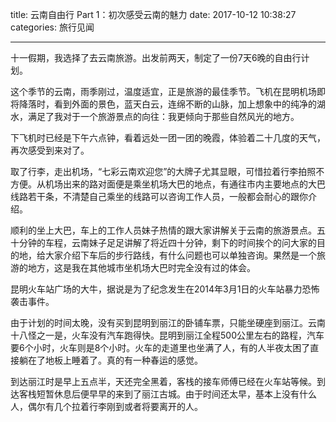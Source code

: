 title: 云南自由行 Part 1：初次感受云南的魅力
date: 2017-10-12 10:38:27
categories: 旅行见闻


---

十一假期，我选择了去云南旅游。出发前两天，制定了一份7天6晚的自由行计划。

<!--more-->





这个季节的云南，雨季刚过，温度适宜，正是旅游的最佳季节。飞机在昆明机场即将降落时，看到外面的景色，蓝天白云，连绵不断的山脉，加上想象中的纯净的湖水，满足了我对于一个旅游景点的向往：我更倾向于那些自然风光的地方。



下飞机时已经是下午六点钟，看着远处一团一团的晚霞，体验着二十几度的天气，再次感受到来对了。



取了行李，走出机场，“七彩云南欢迎您”的大牌子尤其显眼，可惜拉着行李拍照不方便。从机场出来的路对面便是乘坐机场大巴的地点，有通往市内主要地点的大巴线路若干条，不清楚自己乘坐的线路可以咨询工作人员，一般都会耐心的跟你介绍。

顺利的坐上大巴，车上的工作人员妹子热情的跟大家讲解关于云南的旅游景点。五十分钟的车程，云南妹子足足讲解了将近四十分钟，剩下的时间挨个的问大家的目的地，给大家介绍下车后的步行路线，有什么问题也可以单独咨询。果然是一个旅游的地方，这是我在其他城市坐机场大巴时完全没有过的体会。

昆明火车站广场的大牛，据说是为了纪念发生在2014年3月1日的火车站暴力恐怖袭击事件。



由于计划的时间太晚，没有买到昆明到丽江的卧铺车票，只能坐硬座到丽江。云南十八怪之一是，火车没有汽车跑得快。昆明到丽江全程500公里左右的路程，汽车要6个小时，火车则是8个小时。火车的走道里也坐满了人，有的人半夜太困了直接躺在了地板上睡着了。真的有一种春运的感觉。

到达丽江时是早上五点半，天还完全黑着，客栈的接车师傅已经在火车站等候。到达客栈短暂休息后便早早的来到了丽江古城。由于时间还太早，基本上没有什么人，偶尔有几个拉着行李刚到或者将要离开的人。



